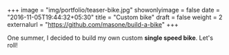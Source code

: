 +++
image = "img/portfolio/teaser-bike.jpg"
showonlyimage = false
date = "2016-11-05T19:44:32+05:30"
title = "Custom bike"
draft = false
weight = 2
externalurl = "https://github.com/masone/build-a-bike"
+++

One summer, I decided to build my own custom **single speed bike**. Let's roll!
<!--more-->
